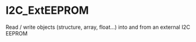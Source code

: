# I2C_ExtEEPROM
Read / write objects (structure, array, float...) into and from an external I2C EEPROM
